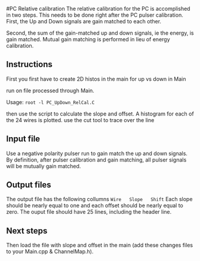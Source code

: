 #PC Relative calibration
The relative calibration for the PC is accomplished in two steps.
This needs to be done right after the PC pulser calibration.
First, the Up and Down signals are gain matched to each other.

Second, the sum of the gain-matched up and down signals, ie the energy, is gain matched.
Mutual gain matching is performed in lieu of energy calibration.

## Instructions
First you first have to create 2D histos in the main for up vs down in Main

run on file processed through Main.

 Usage: `root -l PC_UpDown_RelCal.C`

then use the script to calculate the slope and offset. 
A histogram for each of the 24 wires is plotted. 
use the cut tool to trace over the line

## Input file
Use a negative polarity pulser run to gain match the up and down signals.
By definition, after pulser calibration and gain matching, all pulser signals will be mutually gain matched.

## Output files
The output file has the following collumns
`Wire	Slope	Shift`
Each slope should be nearly equal to one and each offset should be nearly equal to zero.
The ouput file should have 25 lines, including the header line.

## Next steps
Then load the file with slope and offset in the main (add these changes files  to your Main.cpp & ChannelMap.h).
